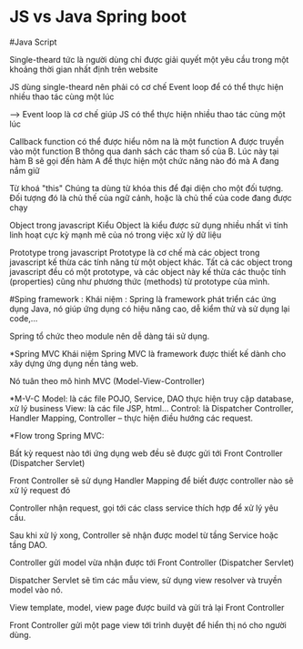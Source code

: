 # JS vs Java Spring boot

#Java Script

Single-theard tức là người dùng chỉ được giải quyết một
yêu cầu trong một khoảng thời gian nhất định trên website

JS dùng single-theard nên phải có cơ chế Event loop để 
có thể thực hiện nhiều thao tác cùng một lúc

--> Event loop là cơ chế giúp JS có thể thực hiện nhiều
thao tác cùng một lúc



Callback function có thể được hiểu nôm na là một function
A được truyền vào một function B thông qua danh sách các
tham số của B. Lúc này tại hàm B sẽ gọi đến hàm A để
thực hiện một chức năng nào đó mà A đang nắm giữ


Từ khoá "this"
Chúng ta dùng từ khóa this để đại diện cho một đối tượng. 
Đối tượng đó là chủ thế của ngữ cảnh, hoặc là chủ thế 
của code đang được chạy

Object trong javascript
Kiểu Object là kiểu được sử dụng nhiều nhất vì tính linh 
hoạt cực kỳ mạnh mẽ của nó trong việc xử lý dữ liệu

Prototype trong javascript
Prototype là cơ chế mà các object trong javascript kế 
thừa các tính năng từ một object khác. Tất cả các object 
trong javascript đều có một prototype, và các object này 
kế thừa các thuộc tính (properties) cũng như phương thức 
(methods) từ prototype của mình.






#Sping framework :
Khái niệm :
Spring là framework phát triển các ứng dụng Java, nó giúp ứng dụng có hiệu năng cao, dễ kiểm thử và sử dụng lại code,…

Spring tổ chức theo module nên dễ dàng tái sử dụng.

*Spring MVC
Khái niệm
Spring MVC là framework được thiết kế dành cho xây dựng ứng dụng nền tảng web.

Nó tuân theo mô hình MVC (Model-View-Controller)

*M-V-C
Model: là các file POJO, Service, DAO thực hiện truy cập database, xử lý business
View: là các file JSP, html…
Control: là Dispatcher Controller, Handler Mapping, Controller – thực hiện điều hướng các request.


*Flow trong Spring MVC:

Bất kỳ request nào tới ứng dụng web đều sẽ được gửi tới Front Controller (Dispatcher Servlet)

Front Controller sẽ sử dụng Handler Mapping để biết được controller nào sẽ xử lý request đó

Controller nhận request, gọi tới các class service thích hợp để xử lý yêu cầu.

Sau khi xử lý xong, Controller sẽ nhận được model từ tầng Service hoặc tầng DAO.

Controller gửi model vừa nhận được tới Front Controller (Dispatcher Servlet)

Dispatcher Servlet sẽ tìm các mẫu view, sử dụng view resolver và truyền model vào nó.

View template, model, view page được build và gửi trả lại Front Controller

Front Controller gửi một page view tới trình duyệt để hiển thị nó cho người dùng.
